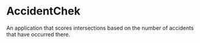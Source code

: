 AccidentChek
============

An application that scores intersections based on the number of accidents that have occurred there.
